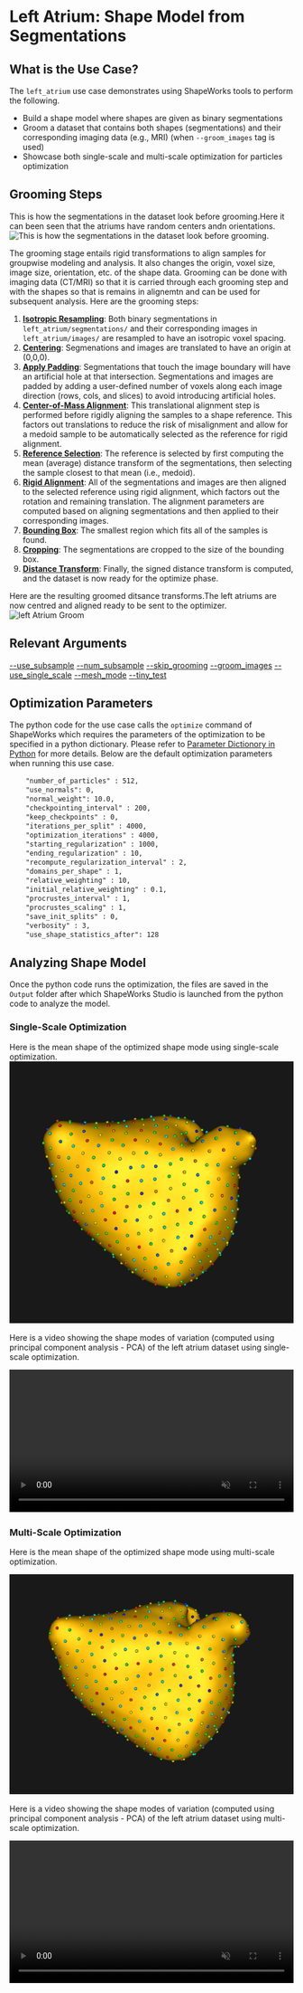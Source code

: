 # Left Atrium: Shape Model from Segmentations

## What is the Use Case? 


The `left_atrium` use case demonstrates using ShapeWorks tools to perform the following.

- Build a shape model where shapes are given as binary segmentations
- Groom a dataset that contains both shapes (segmentations) and their corresponding imaging data (e.g., MRI) (when `--groom_images` tag is used)
- Showcase both single-scale and multi-scale optimization for particles optimization

## Grooming Steps
This is how the segmentations in the dataset look before grooming.Here it can been seen that the atriums have random centers andn orientations.![This is how the segmentations in the dataset look before grooming.](https://sci.utah.edu/~shapeworks/doc-resources/pngs/left_atrium_pre_groom.png)

The grooming stage entails rigid transformations to align samples for groupwise modeling and analysis. It also changes the origin, voxel size, image size, orientation, etc. of the shape data. Grooming can be done with imaging data (CT/MRI) so that it is carried through each grooming step and with the shapes so that is remains in alignemtn and can be used for subsequent analysis. Here are the grooming steps:

1. [**Isotropic Resampling**](../../workflow/groom.md#resampling-images-and-segmentations): Both binary segmentations in `left_atrium/segmentations/` and their corresponding images in `left_atrium/images/` are resampled to have an isotropic voxel spacing.
2. [**Centering**](../../workflow/groom.md#aligning-segmentations): Segmenations and images are translated to have an origin at (0,0,0).
3. [**Apply Padding**](../../workflow/groom.md#cropping-and-padding-segmentations): Segmentations that touch the image boundary will have an artificial hole at that intersection. Segmentations and images are padded by adding a user-defined number of voxels along each image direction (rows, cols, and slices) to avoid introducing artificial holes.
4. [**Center-of-Mass Alignment**](../../workflow/groom.md#aligning-segmentations): This translational alignment step is performed before rigidly aligning the samples to a shape reference. This factors out translations to reduce the risk of misalignment and allow for a medoid sample to be automatically selected as the reference for rigid alignment.
5. [**Reference Selection**](../../workflow/groom.md#aligning-segmentations): The reference is selected by first computing the mean (average) distance transform of the segmentations, then selecting the sample closest to that mean (i.e., medoid).
6. [**Rigid Alignment**](../../workflow/groom.md#aligning-segmentations): All of the segmentations and images are then aligned to the selected reference using rigid alignment, which factors out the rotation and remaining translation. The alignment parameters are computed based on aligning segmentations and then applied to their corresponding images.
7. [**Bounding Box**](../../workflow/groom.md#cropping-and-padding-segmentations): The smallest region which fits all of the samples is found.
8. [**Cropping**](../../workflow/groom.md#cropping-and-padding-segmentations): The segmentations are cropped to the size of the bounding box.
9. [**Distance Transform**](../../workflow/groom.md#converting-segmentations-to-smooth-signed-distance-transforms): Finally, the signed distance transform is computed, and the dataset is now ready for the optimize phase.

Here are the resulting groomed ditsance transforms.The left atriums are now centred and aligned ready to be sent to the optimizer.
![left Atrium Groom](../../img/use-cases/leftatrium_groom.png)

## Relevant Arguments
[--use_subsample](../use-cases.md#-use_subsample)
[--num_subsample](../use-cases.md#-use_subsample)
[--skip_grooming](../use-cases.md#-skip_grooming)
[--groom_images](../use-cases.md#-groom_images)
[--use_single_scale](../use-cases.md#-use_single_scale)
[--mesh_mode](../use-cases.md#-mesh_mode)
[--tiny_test](../use-cases.md#-tiny_test)

## Optimization Parameters
The python code for the use case calls the `optimize` command of ShapeWorks which requires the parameters of the optimization to be specified in a python dictionary. Please refer to [Parameter Dictionory in Python](../../workflow/optimize.md#parameter-dictionary-in-python) for more details. 
Below are the default optimization parameters when running this use case.
```
    "number_of_particles" : 512, 
    "use_normals": 0,
    "normal_weight": 10.0,
    "checkpointing_interval" : 200,
    "keep_checkpoints" : 0,
    "iterations_per_split" : 4000,
    "optimization_iterations" : 4000,
    "starting_regularization" : 1000,
    "ending_regularization" : 10,
    "recompute_regularization_interval" : 2,
    "domains_per_shape" : 1,
    "relative_weighting" : 10,
    "initial_relative_weighting" : 0.1,
    "procrustes_interval" : 1,
    "procrustes_scaling" : 1,
    "save_init_splits" : 0,
    "verbosity" : 3,
    "use_shape_statistics_after": 128
```
## Analyzing Shape Model
Once the python code runs the optimization, the files are saved in the `Output` folder after which ShapeWorks Studio is launched from the python code to analyze the model. 
### Single-Scale Optimization

Here is the mean shape of the optimized shape mode using single-scale optimization.
![left Atrium singleScale](../../img/use-cases/leftatrium_singlescale.png)

Here is a video showing the shape modes of variation (computed using principal component analysis - PCA) of the left atrium dataset using single-scale optimization.
<p><video src="https://sci.utah.edu/~shapeworks/doc-resources/mp4s/leftatrium_singlescale_pca.mp4" autoplay muted loop controls style="width:100%"></p>


### Multi-Scale Optimization

Here is the mean shape of the optimized shape mode using multi-scale optimization.
     
![left Atrium Multi-scale](../../img/use-cases/leftatrium_multiscale.png)

Here is a video showing the shape modes of variation (computed using principal component analysis - PCA) of the left atrium dataset using multi-scale optimization.

<p><video src="https://sci.utah.edu/~shapeworks/doc-resources/mp4s/leftatrium_multiscale_pca.mp4" autoplay muted loop controls style="width:100%"></p>
